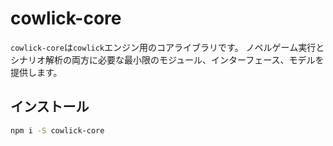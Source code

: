 # cowlick-core

`cowlick-core`は`cowlick`エンジン用のコアライブラリです。
ノベルゲーム実行とシナリオ解析の両方に必要な最小限のモジュール、インターフェース、モデルを提供します。

## インストール

```bash
npm i -S cowlick-core
```

